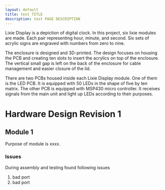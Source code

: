 ```yaml
---
layout: default
title: test TITLE
description: test PAGE DESCRIPTION
---
```


Lixie Display is a depiction of digital clock. In this project, six lixie modules are made. Each pair representing hour, minute, and second. Six sets of acrylic signs are engraved with numbers from zero to nine. 

The enclosure is designed and 3D-printed. The design focuses on housing the PCB and creating ten slots to insert the acrylics on top of the enclosure. The vertical small gap is left on the back of the enclosure for cable management and easier closure of the lid. 

There are two PCBs housed inside each Lixie Display module. One of them is the LED PCB. It is equipped with 50 LEDs in the shape of five by ten matrix. The other PCB is equipped with MSP430 micro controller. It receives signals from the main unit and light up LEDs according to their purposes. 


# Hardware Design Revision 1

## Module 1
Purpose of module is xxxx. 
### Issues
During assembly and testing found following issues

1. bad port
1. bad port

